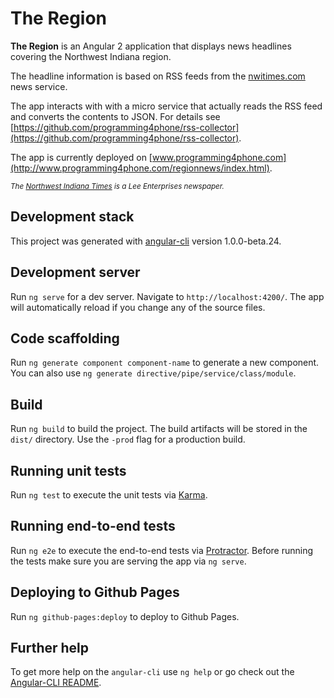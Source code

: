 # The Region

**The Region** is an Angular 2 application that displays news headlines covering the Northwest Indiana region.

The headline information is based on RSS feeds from the [nwitimes.com](http://www.nwitimes.com/pages/rss/) news service.

The app interacts with with a micro service that actually reads the RSS feed and converts the contents to JSON. For details see [https://github.com/programming4phone/rss-collector](https://github.com/programming4phone/rss-collector).

The app is currently deployed on [www.programming4phone.com](http://www.programming4phone.com/regionnews/index.html).

<small><em>The [Northwest Indiana Times](http://www.nwitimes.com) is a Lee Enterprises newspaper.</em></small>

## Development stack
This project was generated with [angular-cli](https://github.com/angular/angular-cli) version 1.0.0-beta.24.

## Development server
Run `ng serve` for a dev server. Navigate to `http://localhost:4200/`. The app will automatically reload if you change any of the source files.

## Code scaffolding

Run `ng generate component component-name` to generate a new component. You can also use `ng generate directive/pipe/service/class/module`.

## Build

Run `ng build` to build the project. The build artifacts will be stored in the `dist/` directory. Use the `-prod` flag for a production build.

## Running unit tests

Run `ng test` to execute the unit tests via [Karma](https://karma-runner.github.io).

## Running end-to-end tests

Run `ng e2e` to execute the end-to-end tests via [Protractor](http://www.protractortest.org/).
Before running the tests make sure you are serving the app via `ng serve`.

## Deploying to Github Pages

Run `ng github-pages:deploy` to deploy to Github Pages.

## Further help

To get more help on the `angular-cli` use `ng help` or go check out the [Angular-CLI README](https://github.com/angular/angular-cli/blob/master/README.md).
